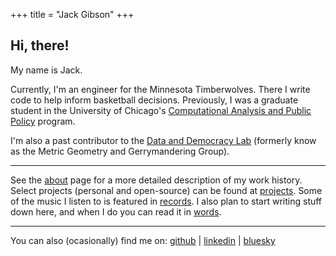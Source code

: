 +++
title = "Jack Gibson"
+++

## Hi, there!

My name is Jack. 

Currently, I'm an engineer for the Minnesota Timberwolves. There I write code to help inform basketball decisions. Previously, I was a graduate student in the University of Chicago's [Computational Analysis and Public Policy](https://capp.uchicago.edu/) program.

I'm also a past contributor to the [Data and Democracy Lab](https://mggg.org/) (formerly know as the Metric Geometry and Gerrymandering Group).

---

See the [about](/about) page for a more detailed description of my work history. Select projects (personal and open-source) can be found at [projects](/projects). Some of the music I listen to is featured in [records](/records). I also plan to start writing stuff down here, and when I do you can read it in [words](/words).

--- 

You can also (ocasionally) find me on: [github](https://github.com/jgibson517) | [linkedin](https://www.linkedin.com/in/jackgibson17/) | [bluesky](https://bsky.app/profile/jack-gibson.bsky.social)
